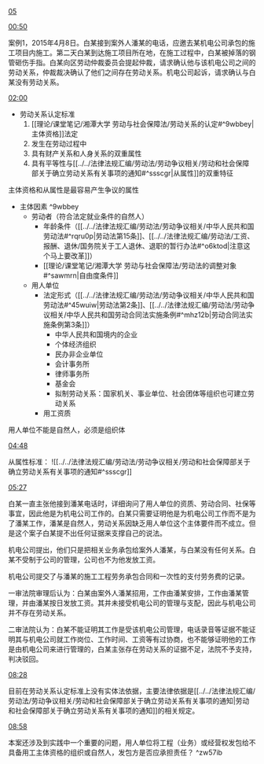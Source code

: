 [05](https://www.bilibili.com/video/BV13Z4y1C7q6?p=5&vd_source=74872e41274c3d29495fcb0f1ba131bd)

[00:50](https://www.bilibili.com/video/BV13Z4y1C7q6?p=5&vd_source=74872e41274c3d29495fcb0f1ba131bd#t=50.270591)

案例1，2015年4月8日。白某接到案外人潘某的电话，应邀去某机电公司承包的施工项目内施工。第二天白某到达施工项目所在地，在施工过程中，白某被掉落的钢管砸伤手指。白某向区劳动仲裁委员会提起仲裁，请求确认他与该机电公司之间的劳动关系，仲裁裁决确认了他们之间存在劳动关系。机电公司起诉，请求确认与白某没有劳动关系。

[02:00](https://www.bilibili.com/video/BV13Z4y1C7q6?p=5&vd_source=74872e41274c3d29495fcb0f1ba131bd#t=120.430467)

- 劳动关系认定标准
	1. [[理论/课堂笔记/湘潭大学 劳动与社会保障法/劳动关系的认定#^9wbbey|主体资格]]法定
	2. 发生在劳动过程中
	3. 具有财产关系和人身关系的双重属性
	4. 具有平等性与[[../../法律法规汇编/劳动法/劳动争议相关/劳动和社会保障部关于确立劳动关系有关事项的通知#^ssscgr|从属性]]的双重特征

主体资格和从属性是最容易产生争议的属性

- 主体因素 ^9wbbey
	- 劳动者（符合法定就业条件的自然人）
		- 年龄条件（[[../../法律法规汇编/劳动法/劳动争议相关/中华人民共和国劳动法#^rqru0p|劳动法第15条]]、[[../../法律法规汇编/劳动法/工资、报酬、退休/国务院关于工人退休、退职的暂行办法#^o6ktod|注意这个马上要改革]]）
		- [[理论/课堂笔记/湘潭大学 劳动与社会保障法/劳动法的调整对象#^sawmrn|自由度条件]]
	- 用人单位
		- 法定形式（[[../../法律法规汇编/劳动法/劳动争议相关/中华人民共和国劳动法#^45wuiw|劳动法第2条]]、[[../../法律法规汇编/劳动法/劳动争议相关/中华人民共和国劳动合同法实施条例#^mhz12b|劳动合同法实施条例第3条]]）
			- 中华人民共和国境内的企业
			- 个体经济组织
			- 民办非企业单位
			- 会计事务所
			- 律师事务所
			- 基金会
			- 拟制劳动关系：国家机关、事业单位、社会团体等组织也可建立劳动关系
		- 用工资质

用人单位不能是自然人，必须是组织体

[04:48](https://www.bilibili.com/video/BV13Z4y1C7q6?p=5&vd_source=74872e41274c3d29495fcb0f1ba131bd#t=288.947894)

从属性标准：
![[../../法律法规汇编/劳动法/劳动争议相关/劳动和社会保障部关于确立劳动关系有关事项的通知#^ssscgr]]


[05:27](https://www.bilibili.com/video/BV13Z4y1C7q6?p=5&vd_source=74872e41274c3d29495fcb0f1ba131bd#t=327.504557)

白某一直主张他接到潘某电话时，详细询问了用人单位的资质、劳动合同、社保等事宜，因此他是为机电公司工作的。白某只需要证明他是为机电公司工作而不是为了潘某工作，潘某是自然人，劳动关系因缺乏用人单位这个主体要件而不成立。但是这个案子白某提不出任何证据来支撑自己的说法。

机电公司提出，他们只是把相关业务承包给案外人潘某，与白某没有任何关系。白某不受制于公司的管理，公司也不为他发放工资。

机电公司提交了与潘某的施工工程劳务承包合同和一次性的支付劳务费的记录。

一审法院审理后认为：白某由案外人潘某招用，工作由潘某安排，工作由潘某管理，并由潘某按日发放工资。其并未接受机电公司的管理与支配，因此与机电公司并不存在劳动关系。

二审法院认为：白某不能证明其工作是受该机电公司管理，电话录音等证据不能证明其与机电公司就工作岗位、工作时间、工资等有过协商，也不能够证明他的工作是由机电公司来进行管理的，白某主张存在劳动关系的证据不足，法院不予支持，判决驳回。

[08:28](https://www.bilibili.com/video/BV13Z4y1C7q6?p=5&vd_source=74872e41274c3d29495fcb0f1ba131bd#t=508.290765)

目前在劳动关系认定标准上没有实体法依据，主要法律依据是[[../../法律法规汇编/劳动法/劳动争议相关/劳动和社会保障部关于确立劳动关系有关事项的通知|劳动和社会保障部关于确立劳动关系有关事项的通知]]的相关规定。

[08:58](https://www.bilibili.com/video/BV13Z4y1C7q6?p=5&vd_source=74872e41274c3d29495fcb0f1ba131bd#t=538.53432)

本案还涉及到实践中一个重要的问题，用人单位将工程（业务）或经营权发包给不具备用工主体资格的组织或自然人，发包方是否应承担责任？ ^zw57ib
